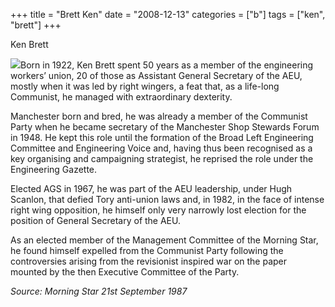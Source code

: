 +++
title = "Brett Ken"
date = "2008-12-13"
categories = ["b"]
tags = ["ken", "brett"]
+++



Ken Brett

![](https://grahamstevenson.me.uk/wp-content/uploads/2008/12/Brett-K1.jpg)Born in 1922, Ken Brett spent 50 years as a member of the engineering workers’ union, 20 of those as Assistant General Secretary of the AEU, mostly when it was led by right wingers, a feat that, as a life-long Communist, he managed with extraordinary dexterity.



Manchester born and bred, he was already a member of the Communist Party when he became secretary of the Manchester Shop Stewards Forum in 1948. He kept this role until the formation of the Broad Left Engineering Committee and Engineering Voice and, having thus been recognised as a key organising and campaigning strategist, he reprised the role under the Engineering Gazette.

Elected AGS in 1967, he was part of the AEU leadership, under Hugh Scanlon, that defied Tory anti-union laws and, in 1982, in the face of intense right wing opposition, he himself only very narrowly lost election for the position of General Secretary of the AEU.

As an elected member of the Management Committee of the Morning Star, he found himself expelled from the Communist Party following the controversies arising from the revisionist inspired war on the paper mounted by the then Executive Committee of the Party.

_Source: Morning Star 21st September 1987_
